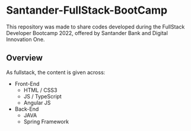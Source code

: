 # Santander-FullStack-BootCamp

This repository was made to share codes developed during the FullStack Developer Bootcamp 2022, offered by Santander Bank and Digital Innovation One. 

## Overview

As fullstack, the content is given across:

- Front-End
  - HTML / CSS3
  - JS / TypeScript
  - Angular JS
- Back-End
  - JAVA
  - Spring Framework

